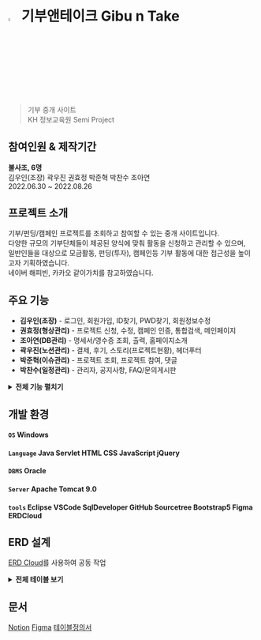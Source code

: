 # <img src="https://user-images.githubusercontent.com/96437859/203319416-bc8b7035-73be-492c-9286-974a1ba70bcf.png" width="4%" height="4%"> 기부앤테이크 Gibu n Take
> 기부 중개 사이트 <br>
> KH 정보교육원 Semi Project


## 참여인원 & 제작기간
**불사조, 6명** <br>
  김우인(조장) 곽우진 권효정 박준혁 박찬수 조아연 <br>
2022.06.30 ~ 2022.08.26

## 프로젝트 소개
기부/펀딩/캠페인 프로젝트를 조회하고 참여할 수 있는 중개 사이트입니다. <br>
다양한 규모의 기부단체들이 제공된 양식에 맞춰 활동을 신청하고 관리할 수 있으며, <br>
일반인들을 대상으로 모금활동, 펀딩(투자), 캠페인등 기부 활동에 대한 접근성을 높이고자 기획하였습니다. <br>
네이버 해피빈, 카카오 같이가치를 참고하였습니다.

## 주요 기능
- **김우인(조장)** - 로그인, 회원가입, ID찾기, PWD찾기, 회원정보수정
- **권효정(형상관리)** - 프로젝트 신청, 수정, 캠페인 인증, 통합검색, 메인페이지
- **조아연(DB관리)** - 명세서/영수증 조회, 출력, 홈페이지소개
- **곽우진(노션관리)** - 결제, 후기, 스토리(프로젝트현황), 헤더푸터
- **박준혁(이슈관리)** - 프로젝트 조회, 프로젝트 참여, 댓글
- **박찬수(일정관리)** - 관리자, 공지사항, FAQ/문의게시판

<details>
<summary><b>전체 기능 펼치기</b></summary>
<div markdown="1">

- **일반회원/기업**
  - 회원가입/탈퇴
  - 로그인/로그아웃
  - 아이디/비밀번호찾기
  - 기부명세서 관리
  - 기부영수증 관리

- **프로젝트**
  - 프로젝트 신청
  - 프로젝트 수정
  - 프로젝트 조회
  - 결제
  - 캠페인 인증
  - 후기
  - 댓글
  
- **게시판**
  - 공지사항
  - FAQ
  - 문의
  
- **홈페이지**
  - 통합검색
  - 스토리 (프로젝트 현황)
  - 소개페이지
  - 메인페이지
  
</div>
</details>

## 개발 환경
#### `OS` Windows
#### `Language` Java Servlet HTML CSS JavaScript jQuery
#### `DBMS` Oracle
#### `Server` Apache Tomcat 9.0
#### `tools` Eclipse VSCode SqlDeveloper GitHub Sourcetree Bootstrap5 Figma ERDCloud


## ERD 설계
[ERD Cloud](https://www.erdcloud.com/d/MD3avQAnxDDqXMq2D)를 사용하여 공동 작업
<details>
<summary><b>전체 테이블 보기</b></summary>

![기부앤테이크](https://user-images.githubusercontent.com/96437859/203082016-5668bb7c-fda4-4d78-8d52-49ce1a049a4f.png)

</details>

## 문서
[Notion](https://www.notion.so/KH-4-46c42e462fe74c1abfe1acb507359903) 
[Figma](https://www.figma.com/file/BjvrCMClye5Cgx58PvTPwF/%ED%99%94%EB%A9%B4%EC%84%A4%EA%B3%84?t=dFgdYHRAEsNBZb71-0)
[테이블정의서](https://docs.google.com/spreadsheets/d/1-2XJ9KTHFcfIoMtCun4Ft5dDGrZrqsbfQAUt5BkxId0/edit?usp=sharing)
